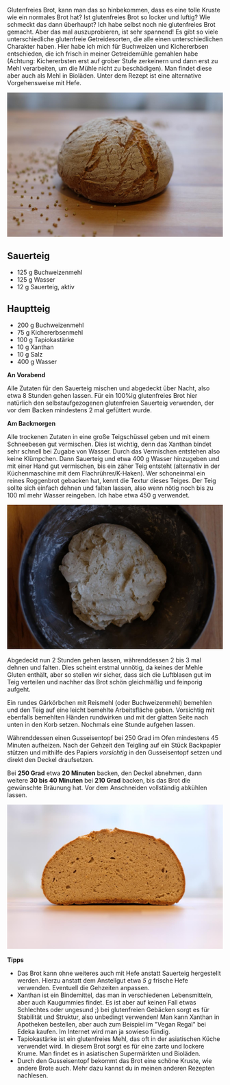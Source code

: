 <!--
.. title: Buchweizenbrot
.. slug: buchweizenbrot-glutenfrei
.. date: 2019-12-12 20:07:56 UTC+01:00
.. tags: glutenfrei, sauerteig, brot, gusseisentopf
.. category: 
.. link: 
.. description: 
.. type: text
-->

Glutenfreies Brot, kann man das so hinbekommen, dass es eine tolle Kruste wie ein normales Brot hat? Ist glutenfreies Brot so locker und luftig? Wie schmeckt das dann überhaupt? Ich habe selbst noch nie glutenfreies Brot gemacht. Aber das mal auszuprobieren, ist sehr spannend! Es gibt so viele unterschiedliche glutenfreie Getreidesorten, die alle einen unterschiedlichen Charakter haben. Hier habe ich mich für Buchweizen und Kichererbsen entschieden, die ich frisch in meiner Getreidemühle gemahlen habe (Achtung: Kichererbsten erst auf grober Stufe zerkeinern und dann erst zu Mehl verarbeiten, um die Mühle nicht zu beschädigen). Man findet diese aber auch als Mehl in Bioläden. Unter dem Rezept ist eine alternative Vorgehensweise mit Hefe.

![Buchweizenbrot](/images/glutenfrei.jpg)

<!-- TEASER_END -->

## Sauerteig

- 125 g Buchweizenmehl
- 125 g Wasser
- 12 g Sauerteig, aktiv

## Hauptteig

- 200 g Buchweizenmehl
- 75 g Kichererbsenmehl
- 100 g Tapiokastärke
- 10 g Xanthan
- 10 g Salz
- 400 g Wasser

**An Vorabend**

Alle Zutaten für den Sauerteig mischen und abgedeckt über Nacht, also etwa 8 Stunden gehen lassen. Für ein 100\%ig glutenfreies Brot hier natürlich den selbstaufgezogenen glutenfreien Sauerteig verwenden, der vor dem Backen mindestens 2 mal gefüttert wurde.

**Am Backmorgen**

Alle trockenen Zutaten in eine große Teigschüssel geben und mit einem Schneebesen gut vermischen. Dies ist wichtig, denn das Xanthan bindet sehr schnell bei Zugabe von Wasser. Durch das Vermischen entstehen also keine Klümpchen. Dann Sauerteig und etwa 400 g Wasser hinzugeben und mit einer Hand gut vermischen, bis ein zäher Teig entsteht (alternativ in der Küchenmaschine mit dem Flachrührer/K-Haken). Wer schoneinmal ein reines Roggenbrot gebacken hat, kennt die Textur dieses Teiges. Der Teig sollte sich einfach dehnen und falten lassen, also wenn nötig noch bis zu 100 ml mehr Wasser reingeben. Ich habe etwa 450 g verwendet.

![Der Teig](/images/glutenfrei3.jpg)

Abgedeckt nun 2 Stunden gehen lassen, währenddessen 2 bis 3 mal dehnen und falten. Dies scheint erstmal unnötig, da keines der Mehle Gluten enthält, aber so stellen wir sicher, dass sich die Luftblasen gut im Teig verteilen und nachher das Brot schön gleichmäßig und feinporig aufgeht.

Ein rundes Gärkörbchen mit Reismehl (oder Buchweizenmehl) bemehlen und den Teig auf eine leicht bemehlte Arbeitsfläche geben. Vorsichtig mit ebenfalls bemehlten Händen rundwirken und mit der glatten Seite nach unten in den Korb setzen. Nochmals eine Stunde aufgehen lassen. 

Währenddessen einen Gusseisentopf bei 250 Grad im Ofen mindestens 45 Minuten aufheizen. Nach der Gehzeit den Teigling auf ein Stück Backpapier stützen und mithilfe des Papiers *vorsichtig* in den Gusseisentopf setzen und direkt den Deckel draufsetzen.

Bei **250 Grad** etwa **20 Minuten** backen, den Deckel abnehmen, dann weitere **30 bis 40 Minuten** bei **210 Grad** backen, bis das Brot die gewünschte Bräunung hat. Vor dem Anschneiden vollständig abkühlen lassen.

![Im Querschnitt](/images/glutenfrei2.jpg)

**Tipps**

- Das Brot kann ohne weiteres auch mit Hefe anstatt Sauerteig hergestellt werden. Hierzu anstatt dem Anstellgut etwa *5 g* frische Hefe verwenden. Eventuell die Gehzeiten anpassen.
- Xanthan ist ein Bindemittel, das man in verschiedenen Lebensmitteln, aber auch Kaugummies findet. Es ist aber auf keinen Fall etwas Schlechtes oder ungesund ;) bei glutenfreien Gebäcken sorgt es für Stabilität und Struktur, also unbedingt verwenden! Man kann Xanthan in Apotheken bestellen, aber auch zum Beispiel im "Vegan Regal" bei Edeka kaufen. Im Internet wird man ja sowieso fündig.
- Tapiokastärke ist ein glutenfreies Mehl, das oft in der asiatischen Küche verwendet wird. In diesem Brot sorgt es für eine zarte und lockere Krume. Man findet es in asiatischen Supermärkten und Bioläden.
- Durch den Gusseisentopf bekommt das Brot eine schöne Kruste, wie andere Brote auch. Mehr dazu kannst du in meinen anderen Rezepten nachlesen.
